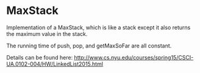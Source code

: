 # MaxStack

Implementation of a MaxStack, which is like a stack except it also returns the maximum value in the stack.

The running time of push, pop, and getMaxSoFar are all constant.

Details can be found here: http://www.cs.nyu.edu/courses/spring15/CSCI-UA.0102-004/HW/LinkedList2015.html
